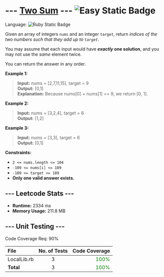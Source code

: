 # --- [Two Sum](https://leetcode.com/problems/two-sum/description/) --- ![Easy Static Badge](https://img.shields.io/badge/Easy-1cb8b8?style=for-the-badge)

Language: ![Ruby Static Badge](https://img.shields.io/badge/Ruby-CC342D?style=for-the-badge&logo=ruby&logoColor=FFFFFF&labelColor=CC342D)

Given an array of integers `nums` and an integer `target`, return *indices of the two numbers such that they add up to `target`*.

You may assume that each input would have ***exactly* one solution**, and you may not use the *same* element twice.

You can return the answer in any order.

**Example 1:**

> **Input:** nums = [2,7,11,15], target = 9</br>
> **Output:** [0,1]</br>
> **Explanation:** Because nums[0] + nums[1] == 9, we return [0, 1].

**Example 2:**

> **Input:** nums = [3,2,4], target = 6</br>
> **Output:** [1,2]

**Example 3:**

> **Input:** nums = [3,3], target = 6</br>
> **Output:** [0,1]

**Constraints:**

- `2 <= nums.length <= 104`
- `-109 <= nums[i] <= 109`
- `-109 <= target <= 109`
- **Only one valid answer exists.**

## --- Leetcode Stats ---

- **Runtime:** 2334 ms
- **Memory Usage:** 211.8 MB

## --- Unit Testing ---

Code Coverage Req: 90%

| File | No. of Tests | Code Coverage |
| :--- | :---: | ---: |
| LocalLib.rb | 3 | <span style="color:green">100%</span> |
| **Total** | 3 | <span style="color:green">100%</span> |
